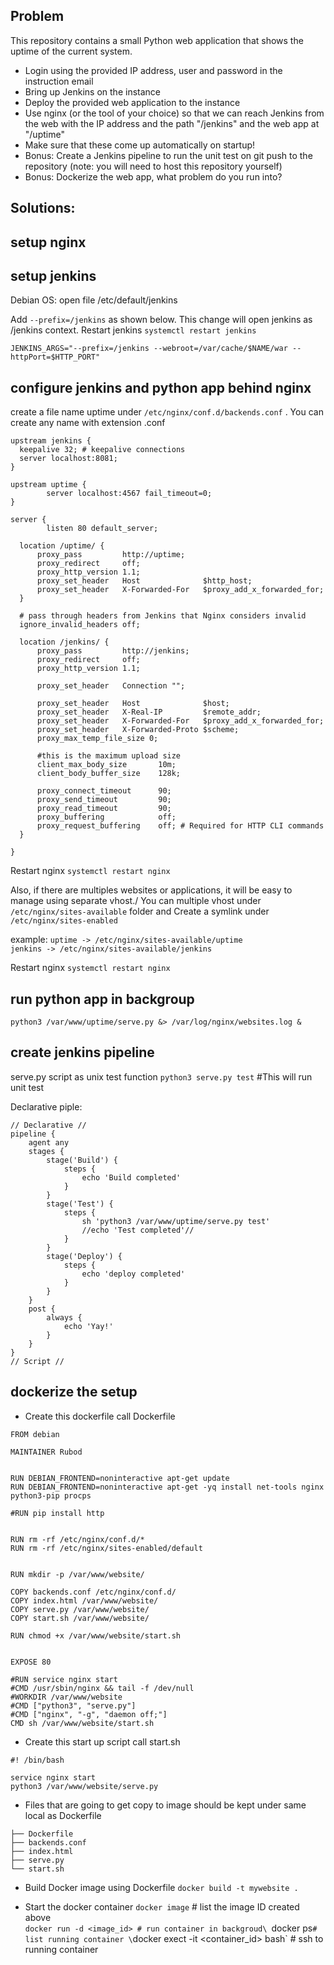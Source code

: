 
## Problem
This repository contains a small Python web application that shows the uptime of the current system.
 - Login using the provided IP address, user and password in the instruction email
 - Bring up Jenkins on the instance
 - Deploy the provided web application to the instance
 - Use nginx (or the tool of your choice) so that we can reach Jenkins from the web with the IP address and the path "/jenkins" and the web app at "/uptime"
 - Make sure that these come up automatically on startup!
 - Bonus: Create a Jenkins pipeline to run the unit test on git push to the repository (note: you will need to host this repository yourself)
 - Bonus: Dockerize the web app, what problem do you run into?

## Solutions:
## setup nginx

## setup jenkins

Debian OS: 
open file /etc/default/jenkins

Add `--prefix=/jenkins` as shown below. This change will open jenkins as /jenkins context. Restart jenkins `systemctl restart jenkins`

`JENKINS_ARGS="--prefix=/jenkins --webroot=/var/cache/$NAME/war --httpPort=$HTTP_PORT"`

## configure jenkins and python app behind nginx
create a file name uptime under `/etc/nginx/conf.d/backends.conf` . You can create any name with extension .conf
```
upstream jenkins {
  keepalive 32; # keepalive connections
  server localhost:8081;
}

upstream uptime {
        server localhost:4567 fail_timeout=0;
}

server {
        listen 80 default_server;

  location /uptime/ {
      proxy_pass         http://uptime;
      proxy_redirect     off;
      proxy_http_version 1.1;
      proxy_set_header   Host              $http_host;
      proxy_set_header   X-Forwarded-For   $proxy_add_x_forwarded_for;
  }

  # pass through headers from Jenkins that Nginx considers invalid
  ignore_invalid_headers off;

  location /jenkins/ {
      proxy_pass         http://jenkins;
      proxy_redirect     off;
      proxy_http_version 1.1;

      proxy_set_header   Connection "";

      proxy_set_header   Host              $host;
      proxy_set_header   X-Real-IP         $remote_addr;
      proxy_set_header   X-Forwarded-For   $proxy_add_x_forwarded_for;
      proxy_set_header   X-Forwarded-Proto $scheme;
      proxy_max_temp_file_size 0;

      #this is the maximum upload size
      client_max_body_size       10m;
      client_body_buffer_size    128k;

      proxy_connect_timeout      90;
      proxy_send_timeout         90;
      proxy_read_timeout         90;
      proxy_buffering            off;
      proxy_request_buffering    off; # Required for HTTP CLI commands
  }

}
```

Restart nginx `systemctl restart nginx`

Also, if there are multiples websites or applications, it will be easy to manage using separate vhost./
You can multiple vhost under `/etc/nginx/sites-available` folder and Create a symlink under `/etc/nginx/sites-enabled` 

example: 
 `uptime -> /etc/nginx/sites-available/uptime`\
 `jenkins -> /etc/nginx/sites-available/jenkins`
 
 Restart nginx `systemctl restart nginx`
 
## run python app in backgroup
`python3 /var/www/uptime/serve.py &> /var/log/nginx/websites.log &`

## create jenkins pipeline
serve.py script as unix test function 
`python3 serve.py test` #This will run unit test 

Declarative piple: 
```
// Declarative //
pipeline {
    agent any
    stages {
        stage('Build') {
            steps {
                echo 'Build completed'
            }
        }
        stage('Test') {
            steps {
                sh 'python3 /var/www/uptime/serve.py test'
                //echo 'Test completed'//
            }
        }
        stage('Deploy') {
            steps {
                echo 'deploy completed'
            }
        }
    }
    post { 
        always { 
            echo 'Yay!'
        }
    }
}
// Script //
```

## dockerize the setup 
- Create this dockerfile call Dockerfile
```
FROM debian

MAINTAINER Rubod


RUN DEBIAN_FRONTEND=noninteractive apt-get update
RUN DEBIAN_FRONTEND=noninteractive apt-get -yq install net-tools nginx python3-pip procps

#RUN pip install http


RUN rm -rf /etc/nginx/conf.d/*
RUN rm -rf /etc/nginx/sites-enabled/default


RUN mkdir -p /var/www/website/

COPY backends.conf /etc/nginx/conf.d/
COPY index.html /var/www/website/
COPY serve.py /var/www/website/
COPY start.sh /var/www/website/

RUN chmod +x /var/www/website/start.sh


EXPOSE 80

#RUN service nginx start
#CMD /usr/sbin/nginx && tail -f /dev/null
#WORKDIR /var/www/website
#CMD ["python3", "serve.py"]
#CMD ["nginx", "-g", "daemon off;"]
CMD sh /var/www/website/start.sh
```

- Create this start up script call start.sh 

```
#! /bin/bash

service nginx start
python3 /var/www/website/serve.py
```
- Files that are going to get copy to image should be kept under same local as Dockerfile 

```
├── Dockerfile
├── backends.conf
├── index.html
├── serve.py
└── start.sh
```

- Build Docker image using Dockerfile
`docker build -t mywebsite .`

- Start the docker container 
`docker image` # list the image ID created above\
`docker run -d <image_id> # run container in backgroud\
`docker ps` # list running container \
`docker exect -it <container_id> bash` # ssh to running container
